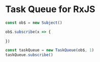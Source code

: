 # Task Queue for RxJS

```ts
const ob$ = new Subject()

ob$.subscribe(x => {
  
})

const taskQueue = new TaskQueue(ob$, 1)
taskQueue.subscribe()
```
